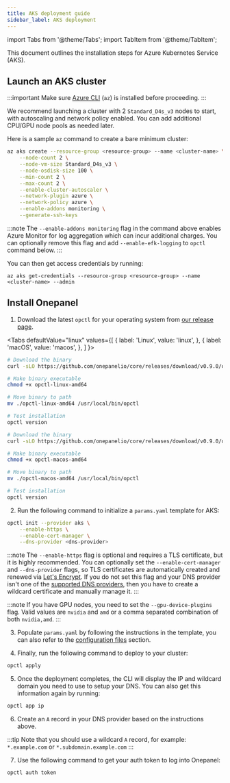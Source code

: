 ```yaml
---
title: AKS deployment guide
sidebar_label: AKS deployment
---
```

import Tabs from '@theme/Tabs';
import TabItem from '@theme/TabItem';

This document outlines the installation steps for Azure Kubernetes Service (AKS).

## Launch an AKS cluster
:::important
Make sure [Azure CLI](https://docs.microsoft.com/en-us/cli/azure/install-azure-cli?view=azure-cli-latest) (`az`) is installed before proceeding.
:::

We recommend launching a cluster with 2 `Standard_D4s_v3` nodes to start, with autoscaling and network policy enabled. You can add additional CPU/GPU node pools as needed later.

Here is a sample `az` command to create a bare minimum cluster:

```bash
az aks create --resource-group <resource-group> --name <cluster-name> \
    --node-count 2 \
    --node-vm-size Standard_D4s_v3 \
    --node-osdisk-size 100 \
    --min-count 2 \
    --max-count 2 \
    --enable-cluster-autoscaler \
    --network-plugin azure \
    --network-policy azure \
    --enable-addons monitoring \
    --generate-ssh-keys
```

:::note
The `--enable-addons monitoring` flag in the command above enables Azure Monitor for log aggregation which can incur additional charges. You can optionally remove this flag and add `--enable-efk-logging` to `opctl` command below.
:::

You can then get access credentials by running:

```
az aks get-credentials --resource-group <resource-group> --name <cluster-name> --admin
```

## Install Onepanel
1. Download the latest `opctl` for your operating system from [our release page](https://github.com/onepanelio/core/releases/latest).

<Tabs
  defaultValue="linux"
  values={[
    { label: 'Linux', value: 'linux', },
    { label: 'macOS', value: 'macos', },
  ]
}>
<TabItem value="linux">

```bash
# Download the binary
curl -sLO https://github.com/onepanelio/core/releases/download/v0.9.0/opctl-linux-amd64

# Make binary executable
chmod +x opctl-linux-amd64

# Move binary to path
mv ./opctl-linux-amd64 /usr/local/bin/opctl

# Test installation
opctl version
```

</TabItem>
<TabItem value="macos">

```bash
# Download the binary
curl -sLO https://github.com/onepanelio/core/releases/download/v0.9.0/opctl-macos-amd64

# Make binary executable
chmod +x opctl-macos-amd64

# Move binary to path
mv ./opctl-macos-amd64 /usr/local/bin/opctl

# Test installation
opctl version
```

</TabItem>
</Tabs>

2. Run the following command to initialize a `params.yaml` template for AKS:

```bash
opctl init --provider aks \
    --enable-https \
    --enable-cert-manager \
    --dns-provider <dns-provider>
```

:::note
The `--enable-https` flag is optional and requires a TLS certificate, but it is highly recommended. You can optionally set the `--enable-cert-manager` and `--dns-provider` flags, so TLS certificates are automatically created and renewed via [Let's Encrypt](https://letsencrypt.org/). If you do not set this flag and your DNS provider isn't one of the [supported DNS providers](/docs/deployment/configuration/tls#supported-dns-providers), then you have to create a wildcard certificate and manually manage it.
:::

:::note
If you have GPU nodes, you need to set the `--gpu-device-plugins` flag. Valid values are `nvidia` and `amd` or a comma separated combination of both `nvidia,amd`.
:::

3. Populate `params.yaml` by following the instructions in the template, you can also refer to the [configuration files](/docs/deployment/configuration/files) section.

4. Finally, run the following command to deploy to your cluster:

```bash
opctl apply
```

5. Once the deployment completes, the CLI will display the IP and wildcard domain you need to use to setup your DNS. You can also get this information again by running:

```bash
opctl app ip
```

6. Create an `A` record in your DNS provider based on the instructions above.

:::tip
Note that you should use a wildcard `A` record, for example: `*.example.com` or `*.subdomain.example.com`
:::

7. Use the following command to get your auth token to log into Onepanel:

```bash
opctl auth token
```

